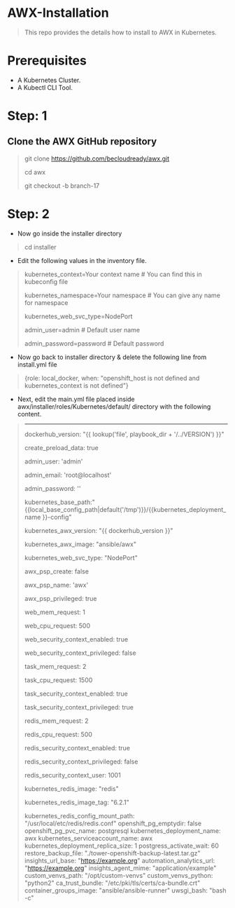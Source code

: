 # AWX-Installation
> This repo provides the details how to install to AWX in Kubernetes.

# Prerequisites
* A Kubernetes Cluster.
* A Kubectl CLI Tool.

# Step: 1
## Clone the AWX GitHub repository
> git clone https://github.com/becloudready/awx.git
>
> cd awx
>
> git checkout -b branch-17

# Step: 2
* Now go inside the installer directory
> cd installer
* Edit the following values in the inventory file.
> kubernetes_context=Your context name  # You can find this in kubeconfig file
>
> kubernetes_namespace=Your namespace   # You can give any name for namespace
>
> kubernetes_web_svc_type=NodePort
>
> admin_user=admin          # Default user name
>
> admin_password=password   # Default password

* Now go back to installer directory & delete the following line from install.yml file
> {role: local_docker, when: "openshift_host is not defined and kubernetes_context is not defined"}
* Next, edit the main.yml file placed inside awx/installer/roles/Kubernetes/default/ directory with the following content.
> ---
>
>dockerhub_version: "{{ lookup('file', playbook_dir + '/../VERSION') }}"
>
>create_preload_data: true
>
>admin_user: 'admin'
>
>admin_email: 'root@localhost'
>
>admin_password: ''
>
>kubernetes_base_path:"{{local_base_config_path|default('/tmp')}}/{{kubernetes_deployment_name }}-config"
>
>kubernetes_awx_version: "{{ dockerhub_version }}"
>
>kubernetes_awx_image: "ansible/awx"
>
>kubernetes_web_svc_type: "NodePort"
>
>awx_psp_create: false
>
>awx_psp_name: 'awx'
>
>awx_psp_privileged: true
>
>web_mem_request: 1
>
>web_cpu_request: 500
>
>web_security_context_enabled: true
>
>web_security_context_privileged: false
>
>task_mem_request: 2
>
>task_cpu_request: 1500
>
>task_security_context_enabled: true
>
>task_security_context_privileged: true
>
>redis_mem_request: 2
>
>redis_cpu_request: 500
>
>redis_security_context_enabled: true
>
>redis_security_context_privileged: false
>
>redis_security_context_user: 1001
>
>kubernetes_redis_image: "redis"
>
>kubernetes_redis_image_tag: "6.2.1"
>
>kubernetes_redis_config_mount_path: "/usr/local/etc/redis/redis.conf"
openshift_pg_emptydir: false
openshift_pg_pvc_name: postgresql
kubernetes_deployment_name: awx
kubernetes_serviceaccount_name: awx
kubernetes_deployment_replica_size: 1
postgress_activate_wait: 60
restore_backup_file: "./tower-openshift-backup-latest.tar.gz"
insights_url_base: "https://example.org"
automation_analytics_url: "https://example.org"
insights_agent_mime: "application/example"
custom_venvs_path: "/opt/custom-venvs"
custom_venvs_python: "python2"
ca_trust_bundle: "/etc/pki/tls/certs/ca-bundle.crt"
container_groups_image: "ansible/ansible-runner"
uwsgi_bash: "bash -c"

